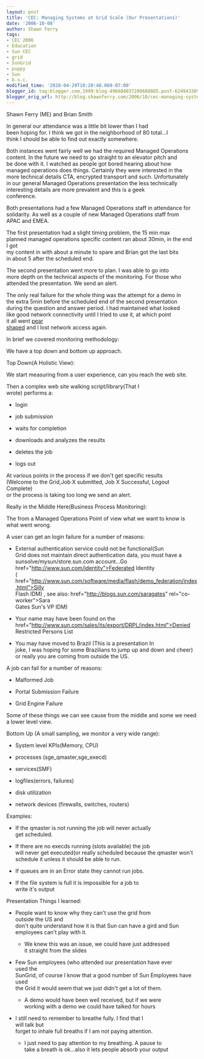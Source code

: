```yaml
---
layout: post
title: 'CEC: Managing Systems at Grid Scale (Our Presentations)'
date: '2006-10-08'
author: Shawn Ferry
tags:
- CEC 2006
- Education
- Sun CEC
- grid
- SunGrid
- puppy
- Sun
- b.s.c.
modified_time: '2010-04-29T10:20:48.069-07:00'
blogger_id: tag:blogger.com,1999:blog-496684037280688885.post-6249433896216821049
blogger_orig_url: http://blog.shawnferry.com/2006/10/cec-managing-systems-at-grid-scale-our_8314.html
---
```


Shawn Ferry (ME) and Brian Smith  
  
In general our  attendance was a little bit lower than I had  
been hoping for. I think we got in the neighborhood of 80 total...I  
think I should be able to find out exactly somewhere.  
  
Both instances went fairly well we had the required Managed Operations  
content. In the future we need to go straight to an elevator pitch and  
be done with it. I watched as people got bored hearing about how  
managed operations does things. Certainly they were interested in the  
more technical details CTA, encrypted transport and such. Unfortunately  
in our general Managed Operations presentation the less technically  
interesting details are more prevalent and this is a geek  
conference.  
  
Both presentations had a few Managed Operations staff in attendance for  
solidarity. As well as a couple of new Managed Operations staff from  
APAC and EMEA.  
  
The first presentation had a slight timing problem, the 15 min max  
planned managed operations specific content ran about 30min, in the end  
I got  
my content in with about a minute to spare and Brian got the last bits  
in about 5 after the scheduled end.  
  
The second presentation went more to plan. I was able to go into  
more depth on the technical aspects of the monitoring. For those who  
attended the presentation. We send an alert.  
  
The only real failure for the whole thing was the attempt for a demo in  
the extra 5min before the scheduled end of the second presentation  
during the question and answer period. I had maintained what looked  
like good network connectivity until I tried to use it, at which point  
it all went [pear  
shaped](http://en.wikipedia.org/wiki/Pear_shaped) and I lost network access
again.  
  
In brief we covered monitoring methodology:  
  
We have a top down and bottom up approach.  
  
Top Down(A Holistic View):  
  
We start measuring from a user experience, can you reach the web site.  
  
Then a complex web site walking script/library(That I  
wrote) performs a:  
  
  * login
  
  * job submission
  
  * waits for completion
  
  * downloads and analyzes the results
  
  * deletes the job
  
  * logs out
  
At various points in the process if we don't get specific results  
(Welcome to the Grid,Job X submitted, Job X Successful, Logout  
Complete)  
or the process is taking too long we send an alert.  
  
Really in the Middle Here(Business Process Monitoring):  
  
The from a Managed Operations Point of view what we want to know is  
what went wrong.  
  
A user can get an login failure for a number of reasons:  
  
  * External authentication service could not be functional(Sun  
Grid does not maintain direct authentication data, you must have a  
sunsolve/mysun/store.sun.com account...Go
href="http://www.sun.com/identity">Federated Identity  
(
href="http://www.sun.com/software/media/flash/demo_federation/index.html">Silly  
Flash IDM) , see also:  href="http://blogs.sun.com/saragates" rel="co-
worker">Sara  
Gates Sun's VP IDM)

  * Your name may have been found on the  href="http://www.sun.com/sales/its/export/DRPL/index.html">Denied  
Restricted Persons List

  * You may have moved to Brazil (This is a presentation In  
joke, I was hoping for some Brazilians to jump up and down and cheer)  
or really you are coming from outside the US.

A job can fail for a number of reasons:  
  
  * Malformed Job
  
  * Portal Submission Failure
  
  * Grid Engine Failure
  
Some of these things we can see cause from the middle and some we need  
a lower level view.  
  
Bottom Up (A small sampling, we monitor a very wide range):  
  
  * System level KPIs(Memory, CPU)
  
  * processes (sge_qmaster,sge_execd)
  
  * services(SMF)
  
  * logfiles(errors, failures)
  
  * disk utilization
  
  * network devices (firewalls, switches, routers)
  
Examples:  

  * If the qmaster is not running the job will never actually  
get scheduled.

  * If there are no execds running (slots available) the job  
will never get executed(or really scheduled because the qmaster won't  
schedule it unless it should be able to run.

  * If queues are in an Error state they cannot run jobs.
  
  * If the file system is full it is impossible for a job to  
write it's output

Presentation Things I learned:  
  
  * People want to know why they can't use the grid from  
outside the US and  
don't quite understand how it is that Sun can have a gird and Sun  
employees can't play with it.

    * We knew this was an issue, we could have just addressed  
it straight from the slides

  * Few Sun employees (who attended our presentation have ever  
used the  
SunGrid, of course I know that a good number of Sun Employees have used  
the Grid it would seem that we just didn't get a lot of them.

    * A demo would have been well received, but if we were  
working with a demo we could have talked for hours

  * I still need to remember to breathe fully. I find that I  
will talk but  
forget to inhale full breaths if I am not paying attention.

    * I just need to pay attention to my breathing. A pause to  
take a breath is ok...also it lets people absorb your output

